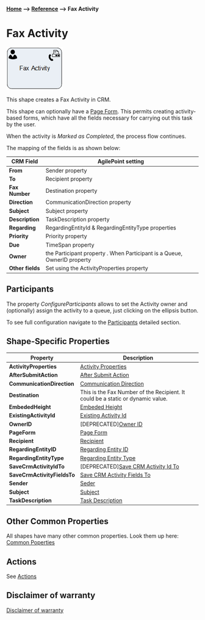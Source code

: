 __[Home](/) --> [Reference](/ref) --> Fax Activity__

# Fax Activity

![Fax Activity](media/FaxActivity.png)

This shape creates a Fax Activity in CRM.

This shape can optionally have a [Page Form](PageForm.md). This permits
creating activity-based forms, which have all the fields necessary for carrying
out this task by the user.

When the activity is *Marked as Completed*, the process flow continues.

The mapping of the fields is as shown below:

| CRM Field    | AgilePoint setting                                                       |
|--------------|--------------------------------------------------------------------------|
| **From**         | Sender property                                                          |
| **To**           | Recipient property                                                       |
| **Fax Number**  | Destination property                                                     |
| **Direction**    | CommunicationDirection property                                          |
| **Subject**      | Subject property                                                         |
| **Description**  | TaskDescription property                                                 |
| **Regarding**    | RegardingEntityId & RegardingEntityType properties                       |
| **Priority**     | Priority property                                                        |
| **Due**          | TimeSpan property                                                        |
| **Owner**        | the Participant property . When Participant is a Queue, OwnerID property |
| **Other fields** | Set using the ActivityProperties property                                |

## Participants
The property *ConfigureParticipants* allows to set the Activity owner and (optionally) assign the activity to a queue, just clicking on the ellipsis button.

To see full configuration navigate to the [Participants](./common/Participants.md) detailed section.

## Shape-Specific Properties

| Property | Description |
| -------- | ----------- |
| **ActivityProperties**      |[Activity Properties](common/ActivityProperties.md)|
| **AfterSubmitAction**       |[After Submit Action](common/AfterSubmitAction.md)|
| **CommunicationDirection**  |[Communication Direction](common/CommunicationDirection.md) |
| **Destination**             |This is the Fax Number of the Recipient. It could be a static or dynamic value.|
| **EmbededHeight**           |[Embeded Height](common/EmbededHeight.md)|
| **ExistingActivityId**      | [Existing Activity Id](common/ExistingActivityId.md)       |
| **OwnerID**                 |[DEPRECATED][Owner ID](common/OwnerID.md)|
| **PageForm**                |[Page Form](common/PageForm.md)|
| **Recipient**               |[Recipient](common/Recipient.md)|
| **RegardingEntityID**       |[Regarding Entity ID](common/RegardingEntityID.md)|
| **RegardingEntityType**     |[Regarding Entity Type](common/RegardingEntityType.md)|
| **SaveCrmActivityIdTo**     |[DEPRECATED][Save CRM Activity Id To](common/SaveCrmActivityIdTo.md)|
| **SaveCrmActivityFieldsTo** | [Save CRM Activity Fields To](common/SaveCrmActivityFieldsTo.md)     |
| **Sender**                  |[Seder](common/Sender.md)|
| **Subject**                 |[Subject](common/Subject.md)|
| **TaskDescription**         |[Task Description](common/TaskDescription.md)|

## Other Common Properties
All shapes have many other common properties. Look them up here: [Common Poperties](common/README.md)

## Actions
See [Actions](common/Actions.md)

## Disclaimer of warranty

[Disclaimer of warranty](../guides/common/DisclaimerOfWarranty.md)